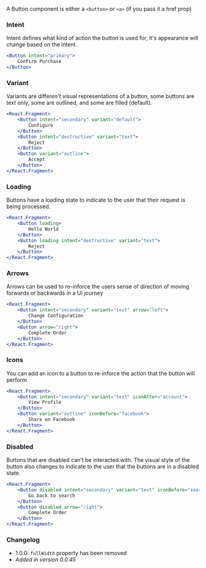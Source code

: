 A Button component is either a `<button>` or `<a>` (if you pass it a href prop)

### Intent

Intent defines what kind of action the button is used for, it's appearance will change based on the intent.

```jsx live=true
<Button intent="primary">
	Confirm Purchase
</Button>
```

### Variant

Variants are differen't visual representations of a button, some buttons are text only, some are outlined, and some are filled (default).

```jsx live=true
<React.Fragment>
	<Button intent="secondary" variant="default">
		Configure
	</Button>
	<Button intent="destructive" variant="text">
		Reject
	</Button>
	<Button variant="outline">
		Accept
	</Button>
</React.Fragment>
```

### Loading

Buttons have a loading state to indicate to the user that their request is being processed.

```jsx live=true
<React.Fragment>
	<Button loading>
		Hello World
	</Button>
	<Button loading intent="destructive" variant="text">
		Reject
	</Button>
</React.Fragment>
```

### Arrows

Arrows can be used to re-inforce the users sense of direction of moving forwards or backwards in a UI journey

```jsx live=true
<React.Fragment>
	<Button intent="secondary" variant="text" arrow="left">
		Change Configuration
	</Button>
	<Button arrow="right">
		Complete Order
	</Button>
</React.Fragment>
```

### Icons

You can add an icon to a button to re-inforce the action that the button will perform

```jsx live=true
<React.Fragment>
	<Button intent="secondary" variant="text" iconAfter="account">
		View Profile
	</Button>
	<Button variant="outline" iconBefore="facebook">
		Share on Facebook
	</Button>
</React.Fragment>
```

###  Disabled

Buttons that are disabled can't be interacted with. The visual style of the button also changes to indicate to the user that the buttons are in a disabled state.

```jsx live=true
<React.Fragment>
	<Button disabled intent="secondary" variant="text" iconBefore="search">
		Go back to search
	</Button>
	<Button disabled arrow="right">
		Complete Order
	</Button>
</React.Fragment>
```


### Changelog

- 1.0.0: `fullWidth` property has been removed
- *Added in version 0.0.45*

